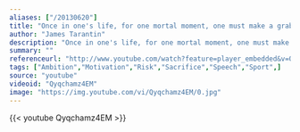 ```yaml
---
aliases: ["/20130620"]
title: "Once in one's life, for one mortal moment, one must make a grab for immortality"
author: "James Tarantin"
description: "Once in one's life, for one mortal moment, one must make a grab for immortality - James Tarantin quotes from GetInspired365.com"
summary: ""
referenceurl: "http://www.youtube.com/watch?feature=player_embedded&v=Qyqchamz4EM"
tags: ["Ambition","Motivation","Risk","Sacrifice","Speech","Sport",]
source: "youtube"
videoid: "Qyqchamz4EM"
image: "https://img.youtube.com/vi/Qyqchamz4EM/0.jpg"
---
```


{{< youtube Qyqchamz4EM >}}
